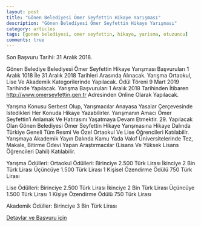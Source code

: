 ```yaml
---
layout: post
title: "Gönen Belediyesi Ömer Seyfettin Hikaye Yarışması"
description: "Gönen Belediyesi Ömer Seyfettin Hikaye Yarışması"
category: articles
tags: [gonen belediyesi, omer seyfettin, hikaye, yarisma, otuzuncu]
comments: true
---
```


Son Başvuru Tarihi: 31 Aralık 2018. 

Gönen Belediye Belediyesi Ömer Seyfettin Hikaye Yarışması Başvuruları 1 Aralık 1018 İle 31 Aralık 2018 Tarihleri Arasında Alınacak. Yarışma Ortaokul, Lise Ve Akademik Kategorilerinde Yapılacak. Ödül Töreni 9 Mart 2019 Tarihinde Yapılacak. Yarışma Başvuruları 1 Aralık 2018 Tarihinden İtibaren http://www.omerseyfettin.gen.tr Adresinden Online Olarak Yapılacak.

Yarışma Konusu Serbest Olup, Yarışmacılar Anayasa Yasalar Çerçevesinde İstedikleri Her Konuda Hikaye Yazabilirler.
Yarışmanın Amacı Ömer Seyfettin’i Anlamak Ve Hatırasını Yaşatmaya Devam Etmektir. 29. Yapılacak Olan Gönen Belediyesi Ömer Seyfettin Hikaye Yarışmasına Hikaye Dalında Türkiye Geneli Tüm Resmi Ve Özel Ortaokul Ve Lise Öğrencileri Katılabilir.
Yarışmaya Akademik Yayın Dalında Kamu Yada Vakıf Üniversitelerinde Tez, Makale, Bitirme Ödevi Yapan Araştırmacılar (Lisans Ve Yüksek Lisans Öğrencileri Dahil) Katılabilir.

Yarışma Ödülleri:
Ortaokul Ödülleri:
Birinciye 2.500 Türk Lirası
İkinciye 2 Bin Türk Lirası
Üçüncüye 1.500 Türk Lirası
1 Kişisel Özendirme Ödülü 750 Türk Lirası

Lise Ödülleri:
Birinciye 2.500 Türk Lirası
İkinciye 2 Bin Türk Lirası
Üçüncüye 1.500 Türk Lirası
1 Kişiye Özendirme Ödülü 750 Türk Lirası

Akademik Ödüller:
Birinciye 3 Bin Türk Lirası

[Detaylar ve Başvuru için](https://www.guncel-egitim.org/omer-seyfettin-hikaye-yarismasi/)